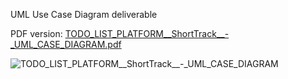 UML Use Case Diagram deliverable

PDF version: [TODO_LIST_PLATFORM__ShortTrack__-_UML_CASE_DIAGRAM.pdf](uploads/40061c4785651c5c8c4bf1715082a896/TODO_LIST_PLATFORM__ShortTrack__-_UML_CASE_DIAGRAM.pdf)

![TODO_LIST_PLATFORM__ShortTrack__-_UML_CASE_DIAGRAM](uploads/f3bc942cb1699c082ae00c9bf5712b2e/TODO_LIST_PLATFORM__ShortTrack__-_UML_CASE_DIAGRAM.png)
